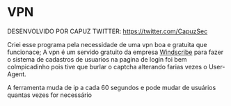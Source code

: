 # VPN

DESENVOLVIDO POR CAPUZ
TWITTER: https://twitter.com/CapuzSec

Criei esse programa pela necessidade de uma vpn boa e gratuita que funcionace;
A vpn é um servido gratuito da empresa <a href="https://prt.windscribe.com"> Windscribe</a> para fazer o sistema de cadastros de usuarios na pagina de login foi bem colmpicadinho pois tive que burlar o captcha alterando farias vezes o User-Agent.

A ferramenta muda de ip a cada 60 segundos e pode mudar de usuários quantas vezes for necessário
